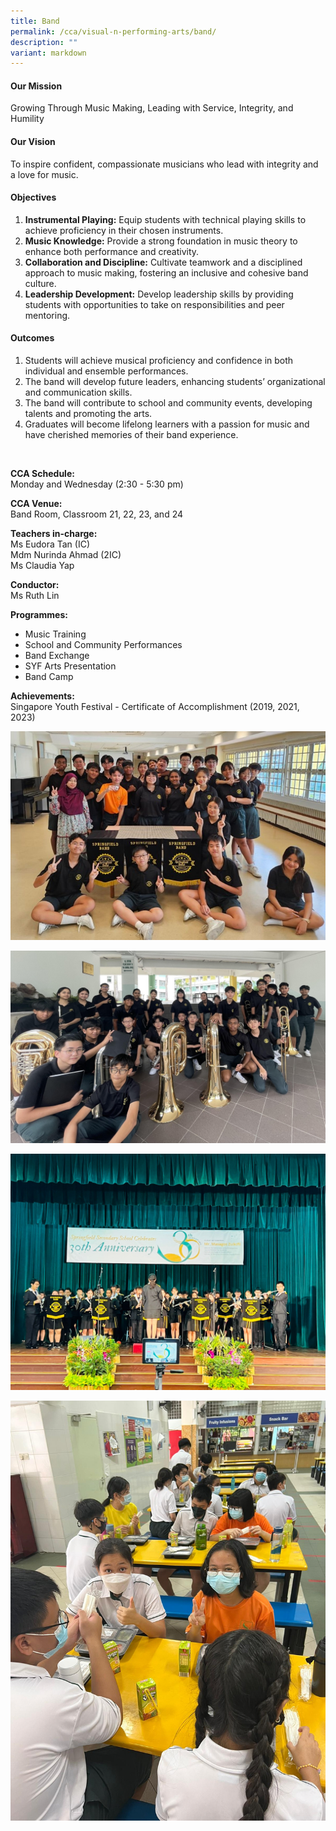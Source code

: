 ```yaml
---
title: Band
permalink: /cca/visual-n-performing-arts/band/
description: ""
variant: markdown
---
```

#### Our Mission ####

Growing Through Music Making, Leading with Service, Integrity, and Humility


#### Our Vision ####

To inspire confident, compassionate musicians who lead with integrity and a love for music.


#### Objectives ####

1.	<b>Instrumental Playing:</b> Equip students with technical playing skills to achieve proficiency in their chosen instruments.
2.	<b>Music Knowledge:</b> Provide a strong foundation in music theory to enhance both performance and creativity.
3.	<b>Collaboration and Discipline:</b> Cultivate teamwork and a disciplined approach to music making, fostering an inclusive and cohesive band culture.
4.	<b>Leadership Development:</b> Develop leadership skills by providing students with opportunities to take on responsibilities and peer mentoring.

#### Outcomes ####

1.	Students will achieve musical proficiency and confidence in both individual and ensemble performances.
2.	The band will develop future leaders, enhancing students’ organizational and communication skills.
3.	The band will contribute to school and community events, developing talents and promoting the arts.
4.	Graduates will become lifelong learners with a passion for music and have cherished memories of their band experience.

<br>

<b>CCA Schedule:</b>
<br>Monday and Wednesday (2:30 - 5:30 pm)

<b> CCA Venue:</b>
<br>Band Room, Classroom 21, 22, 23, and 24

<b>Teachers in-charge: </b>
<br>Ms Eudora Tan (IC)
<br>Mdm Nurinda Ahmad (2IC)
<br>Ms Claudia Yap

<b>Conductor:</b>
<br>Ms Ruth Lin

<b>Programmes:</b>
* Music Training
* School and Community Performances 
* Band Exchange
* SYF Arts Presentation
* Band Camp


<b>Achievements:</b>
<br>Singapore Youth Festival - Certificate of Accomplishment (2019, 2021, 2023)


![](/images/band20251.jpg)

![](/images/band20252.jpg)

![](/images/band3.jpg)

![](/images/band4.jpg)